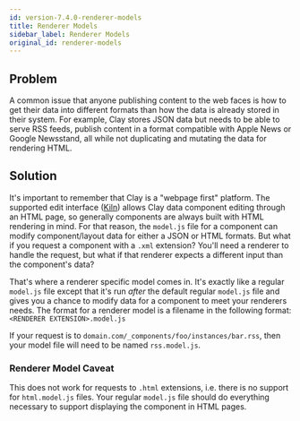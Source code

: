 ```yaml
---
id: version-7.4.0-renderer-models
title: Renderer Models
sidebar_label: Renderer Models
original_id: renderer-models
---
```


## Problem

A common issue that anyone publishing content to the web faces is how to get their data into different formats than how the data is already stored in their system. For example, Clay stores JSON data but needs to be able to serve RSS feeds, publish content in a format compatible with Apple News or Google Newsstand, all while not duplicating and mutating the data for rendering HTML. 

## Solution

It's important to remember that Clay is a "webpage first" platform. The supported edit interface \([Kiln](https://docs.clayplatform.com/clay-kiln/docs/intro)\) allows Clay data component editing through an HTML page, so generally components are always built with HTML rendering in mind. For that reason, the `model.js` file for a component can modify component/layout data for either a JSON or HTML formats. But what if you request a component with a `.xml` extension? You'll need a renderer to handle the request, but what if that renderer expects a different input than the component's data?

That's where a renderer specific model comes in. It's exactly like a regular `model.js` file except that it's run _after_ the default regular `model.js` file and gives you a chance to modify data for a component to meet your renderers needs. The format for a renderer model is a filename in the following format:`<RENDERER EXTENSION>.model.js`

If your request is to `domain.com/_components/foo/instances/bar.rss`, then your model file will need to be named `rss.model.js`.

### Renderer Model Caveat

This does not work for requests to `.html` extensions, i.e. there is no support for `html.model.js` files. Your regular `model.js` file should do everything necessary to support displaying the component in HTML pages.

